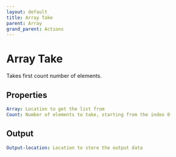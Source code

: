 ```yaml
---
layout: default
title: Array Take
parent: Array
grand_parent: Actions
---
```

# Array Take
Takes first count number of elements.

## Properties
```yaml
Array: Location to get the list from
Count: Number of elements to take, starting from the index 0
```

## Output
```yaml
Output-location: Location to store the output data
```

